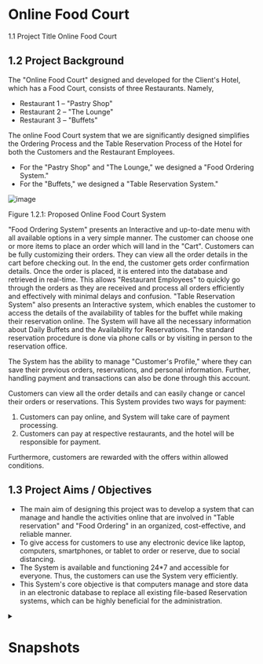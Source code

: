 # Online Food Court
1.1 Project Title
Online Food Court

## 1.2 Project Background

The "Online Food Court" designed and developed for the Client's Hotel, which has a Food Court, consists of three Restaurants. 
	Namely,
-	Restaurant 1 – "Pastry Shop" 
-	Restaurant 2 – "The Lounge" 
-	Restaurant 3 – "Buffets" 

The online Food Court system that we are significantly designed simplifies the Ordering Process and the Table Reservation Process of the Hotel for both the Customers and the Restaurant Employees. 

- For the "Pastry Shop" and "The Lounge," we designed a "Food Ordering System." 
- For the "Buffets," we designed a "Table Reservation System." 

![image](https://user-images.githubusercontent.com/64683688/159475375-7f88790a-3d2d-41bc-a18b-8062bc78e50e.png)
 
Figure 1.2.1: Proposed Online Food Court System

"Food Ordering System" presents an Interactive and up-to-date menu with all available options in a very simple manner. The customer can choose one or more items to place an order which will land in the "Cart". Customers can be fully customizing their orders. They can view all the order details in the cart before checking out. In the end, the customer gets order confirmation details. Once the order is placed, it is entered into the database and retrieved in real-time. This allows "Restaurant Employees" to quickly go through the orders as they are received and process all orders efficiently and effectively with minimal delays and confusion. "Table Reservation System" also presents an Interactive system, which enables the customer to access the details of the availability of tables for the buffet while making their reservation online. The System will have all the necessary information about Daily Buffets and the Availability for Reservations. The standard reservation procedure is done via phone calls or by visiting in person to the reservation office.  

The System has the ability to manage "Customer's Profile," where they can save their previous orders, reservations, and personal information. Further, handling payment and transactions can also be done through this account.  

Customers can view all the order details and can easily change or cancel their orders or reservations. This System provides two ways for payment:  

1.	Customers can pay online, and System will take care of payment processing.  
2.	Customers can pay at respective restaurants, and the hotel will be responsible for payment. 

Furthermore, customers are rewarded with the offers within allowed conditions.	

## 1.3 Project Aims / Objectives

-	The main aim of designing this project was to develop a system that can manage and handle the activities online that are involved in "Table reservation" and "Food Ordering" in an organized, cost-effective, and reliable manner. 
-	To give access for customers to use any electronic device like laptop, computers, smartphones, or tablet to order or reserve, due to social distancing. 
-	The System is available and functioning 24*7 and accessible for everyone. Thus, the customers can use the System very efficiently. 
-	This System's core objective is that computers manage and store data in an electronic database to replace all existing file-based Reservation systems, which can be highly beneficial for the administration. 

<details>
	<summary> <h1> Snapshots </h1> </summary>
<p>
	
### 1. Home Page

![image](https://user-images.githubusercontent.com/64683688/159487951-9362661c-e1b5-4ad5-b533-ba3cc8a6487a.png)

### 2. Restaurant 1 – Pastry Shop

![image](https://user-images.githubusercontent.com/64683688/159488008-7a07d2d0-a148-49f3-90ee-6f95382f895f.png)

### 3. Restaurant 2 – The Lounge

![image](https://user-images.githubusercontent.com/64683688/159488056-7d4d5702-5eef-4fb6-9b6a-a8e9b1897195.png)

### 4. Restaurant 3 – The Buffet

![image](https://user-images.githubusercontent.com/64683688/159488103-80a54205-4f89-4907-ac2e-66ce9140938d.png)

### 5. Contact Us

![image](https://user-images.githubusercontent.com/64683688/159488167-53f26bc3-a9dc-49ed-aee4-28f1d5e74ecc.png)

### USER SIGN-UP AND PASSWORD RESET PROCESS

![image](https://user-images.githubusercontent.com/64683688/159488287-58d7f402-d0c6-435d-8ffc-6633549f1984.png)

![image](https://user-images.githubusercontent.com/64683688/159488558-41ad991a-eb4f-4713-b3f1-9989f6a215be.png)

![image](https://user-images.githubusercontent.com/64683688/159488598-daa704c8-1efc-4f24-851f-160a25447b21.png)

### Login

![image](https://user-images.githubusercontent.com/64683688/159488584-3ba682f7-7ccd-44f7-a33a-d422ce6b2680.png)

### User Profile

![image](https://user-images.githubusercontent.com/64683688/159488669-b4fe8d8b-52a5-4f69-9b99-d81c08fdc07b.png)

![image](https://user-images.githubusercontent.com/64683688/159488690-36b47a9d-39a3-4804-b06e-f21b116a5cab.png)

![image](https://user-images.githubusercontent.com/64683688/159488718-5a268d60-b785-4c7c-87a5-b2ebe6f52e6e.png)

![image](https://user-images.githubusercontent.com/64683688/159488755-e8250e54-bfdd-412a-8a8b-59fbdd9c7739.png)

### CART AND THE CART PROCESS

![image](https://user-images.githubusercontent.com/64683688/159488876-f3cb5389-aafe-45a3-87ff-0a8a0291603c.png)

![image](https://user-images.githubusercontent.com/64683688/159488937-72c8d996-5388-4bc9-8fc2-682a42410d26.png)

![image](https://user-images.githubusercontent.com/64683688/159488948-740a7eed-83b4-4722-b3da-a9e9ac4736d8.png)

![image](https://user-images.githubusercontent.com/64683688/159489020-42f00e08-406d-4957-ae5b-7396245e8226.png)

![image](https://user-images.githubusercontent.com/64683688/159489052-03d55fd6-7a8e-4c3a-9137-8216bd239763.png)

### TABLE BOOKING PROCESS

![image](https://user-images.githubusercontent.com/64683688/159493325-5ebb0723-028e-45e2-b54e-f265fb970a69.png)

![image](https://user-images.githubusercontent.com/64683688/159493347-1a3a42e4-76e1-4cec-a434-2d7bff4b0d31.png)

![image](https://user-images.githubusercontent.com/64683688/159493371-6b4fe846-ed28-4b7a-b29f-106f129194f1.png)

## ADMIN PANEL

### 1. Dashboard
![image](https://user-images.githubusercontent.com/64683688/159649584-429526d9-af72-4d0d-9f0a-9285b2d30f7d.png)

### 2. Food Menu
![image](https://user-images.githubusercontent.com/64683688/159649613-ddbe4af4-9eeb-4eeb-bbbf-1e2081d78f85.png)

#### 2.1. Pastry Shop
![image](https://user-images.githubusercontent.com/64683688/159649693-b47377d7-ed56-463b-b003-8a295500a083.png)
![image](https://user-images.githubusercontent.com/64683688/159649742-ba99647e-fa91-4a9b-a3ba-ffcce69b046f.png)

#### 2.2 The Lounge
![image](https://user-images.githubusercontent.com/64683688/159649792-9ccbea15-26ac-4a11-94ce-6e9b7992bf86.png)
![image](https://user-images.githubusercontent.com/64683688/159649829-69f117fe-f1b1-4672-b3bb-5aebae8c49f1.png)

### 3. Staff Allocation
![image](https://user-images.githubusercontent.com/64683688/159649864-74f9b46b-cc5f-4c5b-a629-76a94e6d83d5.png)

### 4. Promotions
![image](https://user-images.githubusercontent.com/64683688/159649906-8c95ddb7-15ac-4792-a835-060f8e900649.png)

### 5. Orders Management
![image](https://user-images.githubusercontent.com/64683688/159649969-132d1c76-93b4-478a-ac7f-a02c94304a11.png)

![image](https://user-images.githubusercontent.com/64683688/159649984-46dfe9df-a7ad-4e8c-a605-479f29835dbd.png)

![image](https://user-images.githubusercontent.com/64683688/159649999-7a648f78-eb7b-4dee-85e8-3c0e19247a94.png)

### 6. Reservation Management
![image](https://user-images.githubusercontent.com/64683688/159650033-757f996c-bdd0-4c07-a06f-cc30124d7705.png)

![image](https://user-images.githubusercontent.com/64683688/159650054-18ab3c97-2550-4922-ba7d-1775147f1ce8.png)

![image](https://user-images.githubusercontent.com/64683688/159650082-b3f3e041-d613-4fe1-bb26-0b00e716fb81.png)

### 7. Customers
![image](https://user-images.githubusercontent.com/64683688/159650115-f6b53c09-ebbc-43bd-8ea6-f905b51ed53b.png)

### 8. Staff Members
![image](https://user-images.githubusercontent.com/64683688/159650174-4246b2ba-66cb-4e14-a978-564400225e0e.png)

### 9. Profile Settings
![image](https://user-images.githubusercontent.com/64683688/159650218-b0d2ac6e-ef1d-4321-a7a7-f4b4df628a91.png)

</p>
</details>
